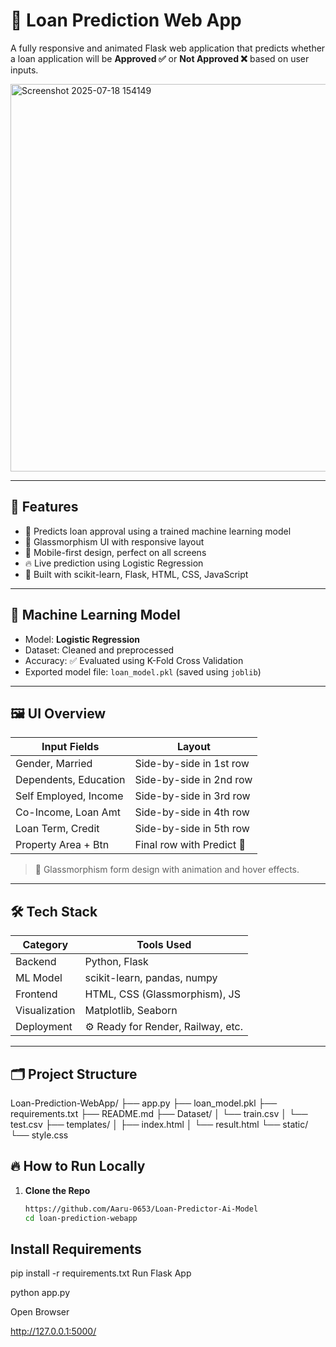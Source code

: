 # 🏦 Loan Prediction Web App

A fully responsive and animated Flask web application that predicts whether a loan application will be **Approved ✅** or **Not Approved ❌** based on user inputs.

<img width="1309" height="620" alt="Screenshot 2025-07-18 154149" src="https://github.com/user-attachments/assets/a793a5ed-f12b-42bc-8f97-553c2abc8f0c" />


---

## 🚀 Features

- 🎯 Predicts loan approval using a trained machine learning model
- 🎨 Glassmorphism UI with responsive layout
- 📱 Mobile-first design, perfect on all screens
- 🔥 Live prediction using Logistic Regression
- 🧠 Built with scikit-learn, Flask, HTML, CSS, JavaScript

---

## 🧠 Machine Learning Model

- Model: **Logistic Regression**
- Dataset: Cleaned and preprocessed 
- Accuracy: ✅ Evaluated using K-Fold Cross Validation
- Exported model file: `loan_model.pkl` (saved using `joblib`)

---

## 🖼️ UI Overview

| Input Fields          | Layout                      |
|-----------------------|-----------------------------|
| Gender, Married       | Side-by-side in 1st row     |
| Dependents, Education | Side-by-side in 2nd row     |
| Self Employed, Income | Side-by-side in 3rd row     |
| Co-Income, Loan Amt   | Side-by-side in 4th row     |
| Loan Term, Credit     | Side-by-side in 5th row     |
| Property Area + Btn   | Final row with Predict 🔮   |

> 💎 Glassmorphism form design with animation and hover effects.

---

## 🛠 Tech Stack

| Category      | Tools Used                          |
|---------------|-------------------------------------|
| Backend       | Python, Flask                       |
| ML Model      | scikit-learn, pandas, numpy         |
| Frontend      | HTML, CSS (Glassmorphism), JS       |
| Visualization | Matplotlib, Seaborn                 |
| Deployment    | ⚙️ Ready for Render, Railway, etc.  |

---

## 🗂️ Project Structure
Loan-Prediction-WebApp/
├── app.py
├── loan_model.pkl
├── requirements.txt
├── README.md
├── Dataset/
│   └── train.csv
│   └── test.csv
├── templates/
│   ├── index.html
│   └── result.html
└── static/
    └── style.css







## 🔥 How to Run Locally

1. **Clone the Repo**
   ```bash
   https://github.com/Aaru-0653/Loan-Predictor-Ai-Model
   cd loan-prediction-webapp


## Install Requirements
pip install -r requirements.txt
Run Flask App

python app.py

Open Browser

http://127.0.0.1:5000/

